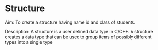 # Structure
Aim:
To create a structure having name id and class of students.


Description:
A structure is a user defined data type in C/C++. 
A structure creates a data type that can be used to group items of possibly different types into a single type.
